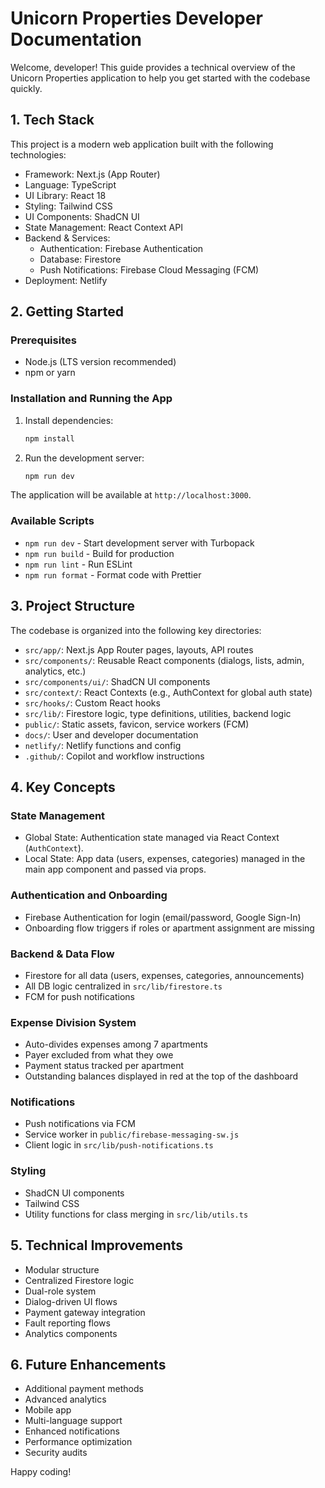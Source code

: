 # Unicorn Properties Developer Documentation

Welcome, developer! This guide provides a technical overview of the Unicorn Properties application to help you get started with the codebase quickly.

## 1. Tech Stack

This project is a modern web application built with the following technologies:

- Framework: Next.js (App Router)
- Language: TypeScript
- UI Library: React 18
- Styling: Tailwind CSS
- UI Components: ShadCN UI
- State Management: React Context API
- Backend & Services:
  - Authentication: Firebase Authentication
  - Database: Firestore
  - Push Notifications: Firebase Cloud Messaging (FCM)
- Deployment: Netlify

## 2. Getting Started

### Prerequisites

- Node.js (LTS version recommended)
- npm or yarn

### Installation and Running the App

1. Install dependencies:

   ```bash
   npm install
   ```

2. Run the development server:

   ```bash
   npm run dev
   ```

The application will be available at `http://localhost:3000`.

### Available Scripts

- `npm run dev` - Start development server with Turbopack
- `npm run build` - Build for production
- `npm run lint` - Run ESLint
- `npm run format` - Format code with Prettier

## 3. Project Structure

The codebase is organized into the following key directories:

- `src/app/`: Next.js App Router pages, layouts, API routes
- `src/components/`: Reusable React components (dialogs, lists, admin, analytics, etc.)
- `src/components/ui/`: ShadCN UI components
- `src/context/`: React Contexts (e.g., AuthContext for global auth state)
- `src/hooks/`: Custom React hooks
- `src/lib/`: Firestore logic, type definitions, utilities, backend logic
- `public/`: Static assets, favicon, service workers (FCM)
- `docs/`: User and developer documentation
- `netlify/`: Netlify functions and config
- `.github/`: Copilot and workflow instructions

## 4. Key Concepts

### State Management

- Global State: Authentication state managed via React Context (`AuthContext`).
- Local State: App data (users, expenses, categories) managed in the main app component and passed via props.

### Authentication and Onboarding

- Firebase Authentication for login (email/password, Google Sign-In)
- Onboarding flow triggers if roles or apartment assignment are missing

### Backend & Data Flow

- Firestore for all data (users, expenses, categories, announcements)
- All DB logic centralized in `src/lib/firestore.ts`
- FCM for push notifications

### Expense Division System

- Auto-divides expenses among 7 apartments
- Payer excluded from what they owe
- Payment status tracked per apartment
- Outstanding balances displayed in red at the top of the dashboard

### Notifications

- Push notifications via FCM
- Service worker in `public/firebase-messaging-sw.js`
- Client logic in `src/lib/push-notifications.ts`

### Styling

- ShadCN UI components
- Tailwind CSS
- Utility functions for class merging in `src/lib/utils.ts`

## 5. Technical Improvements

- Modular structure
- Centralized Firestore logic
- Dual-role system
- Dialog-driven UI flows
- Payment gateway integration
- Fault reporting flows
- Analytics components

## 6. Future Enhancements

- Additional payment methods
- Advanced analytics
- Mobile app
- Multi-language support
- Enhanced notifications
- Performance optimization
- Security audits

Happy coding!
